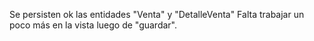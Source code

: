 Se persisten ok las entidades "Venta" y "DetalleVenta"
Falta trabajar un poco más en la vista luego de "guardar".
